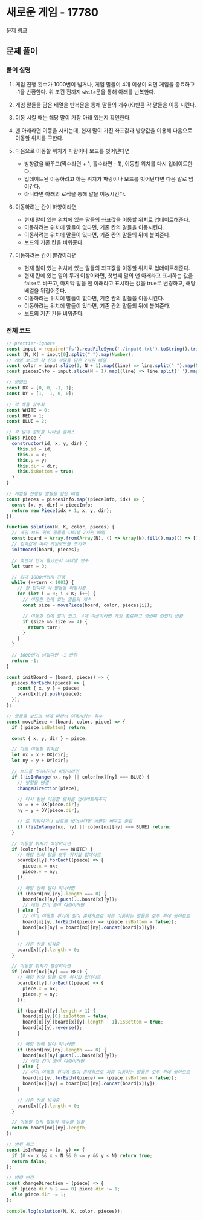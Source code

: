 # 새로운 게임 - 17780

[문제 링크](https://www.acmicpc.net/problem/17780)

## 문제 풀이

### 풀이 설명

1. 게임 진행 횟수가 1000번이 넘거나, 게임 말들이 4개 이상이 되면 게임을 종료하고 -1을 반환한다. 위 조건 전까지 `while`문을 통해 아래를 반복한다.
2. 게임 말들을 담은 배열을 반복문을 통해 말들의 개수(K)만큼 각 말들을 이동 시킨다.
3. 이동 시킬 때는 해당 말이 가장 아래 있는지 확인한다.
4. 맨 아래라면 이동을 시키는데, 현재 말이 가진 좌표값과 방향값을 이용해 다음으로 이동할 위치를 구한다.
5. 다음으로 이동할 위치가 파랑이나 보드를 벗어난다면

   - 방향값을 바꾸고(짝수라면 + 1, 홀수라면 - 1), 이동할 위치를 다시 업데이트한다.
   - 업데이트된 이동하려고 하는 위치가 파랑이나 보드를 벗어난다면 다음 말로 넘어간다.
   - 아니라면 아래의 로직을 통해 말을 이동시킨다.

6. 이동하려는 칸이 하양이라면

   - 현재 말이 있는 위치에 있는 말들의 좌표값을 이동할 위치로 업데이트해준다.
   - 이동하려는 위치에 말들이 없다면, 기존 칸의 말들을 이동시킨다.
   - 이동하려는 위치에 말들이 있다면, 기존 칸의 말들의 뒤에 붙여준다.
   - 보드의 기존 칸을 비워준다.

7. 이동하려는 칸이 빨강이라면
   - 현재 말이 있는 위치에 있는 말들의 좌표값을 이동할 위치로 업데이트해준다.
   - 현재 칸에 있는 말이 두개 이상이라면, 첫번째 말의 맨 아래라고 표시하는 값을 false로 바꾸고, 마지막 말을 맨 아래라고 표시하는 값을 true로 변경하고, 해당 배열을 뒤집어준다.
   - 이동하려는 위치에 말들이 없다면, 기존 칸의 말들을 이동시킨다.
   - 이동하려는 위치에 말들이 있다면, 기존 칸의 말들의 뒤에 붙여준다.
   - 보드의 기존 칸을 비워준다.

### 전체 코드

```js
// prettier-ignore
const input = require('fs').readFileSync('./input6.txt').toString().trim().split('\n');
const [N, K] = input[0].split(" ").map(Number);
// 게임 보드의 각 칸의 색깔을 담은 2차원 배열
const color = input.slice(1, N + 1).map((line) => line.split(" ").map(Number)); // prettier-ignore
const piecesInfo = input.slice(N + 1).map((line) => line.split(' ').map(v => v - 1)); // prettier-ignore

// 방향값
const DX = [0, 0, -1, 1];
const DY = [1, -1, 0, 0];

// 각 색을 상수화
const WHITE = 0;
const RED = 1;
const BLUE = 2;

// 각 말의 정보를 나타낼 클래스
class Piece {
  constructor(id, x, y, dir) {
    this.id = id;
    this.x = x;
    this.y = y;
    this.dir = dir;
    this.isBottom = true;
  }
}

// 게임을 진행할 말들을 담은 배열
const pieces = piecesInfo.map((pieceInfo, idx) => {
  const [x, y, dir] = pieceInfo;
  return new Piece(idx + 1, x, y, dir);
});

function solution(N, K, color, pieces) {
  // 게임 보드 위의 말들을 나타낼 2차원 배열
  const board = Array.from(Array(N), () => Array(N).fill().map(() => [])); // prettier-ignore
  // 입력값에 따라 게임보드를 초기화
  initBoard(board, pieces);

  // 몇번의 턴이 돌았는지 나타낼 변수
  let turn = 0;

  // 최대 1000번까지 진행
  while (++turn < 1001) {
    // 한 턴마다 각 말들을 이동시킴
    for (let i = 0; i < K; i++) {
      // 이동한 칸에 있는 말들의 개수
      const size = movePiece(board, color, pieces[i]);

      // 이동한 칸에 말이 있고, 4개 이상이라면 게임 종료하고 몇번째 턴인지 반환
      if (size && size >= 4) {
        return turn;
      }
    }
  }

  // 1000번이 넘었다면 -1 반환
  return -1;
}

const initBoard = (board, pieces) => {
  pieces.forEach((piece) => {
    const { x, y } = piece;
    board[x][y].push(piece);
  });
};

// 말들을 보드의 색에 따라서 이동시키는 함수
const movePiece = (board, color, piece) => {
  if (!piece.isBottom) return;

  const { x, y, dir } = piece;

  // 다음 이동할 위치값
  let nx = x + DX[dir];
  let ny = y + DY[dir];

  // 보드를 벗어나거나 파랑이라면
  if (!isInRange(nx, ny) || color[nx][ny] === BLUE) {
    // 방향을 변경
    changeDirection(piece);

    // 다시 한번 이동할 위치를 업데이트해주기
    nx = x + DX[piece.dir];
    ny = y + DY[piece.dir];

    // 또 파랑이거나 보드를 벗어난다면 방향만 바꾸고 종료
    if (!isInRange(nx, ny) || color[nx][ny] === BLUE) return;
  }

  // 이동할 위치가 하양이라면
  if (color[nx][ny] === WHITE) {
    // 해당 칸의 말들 모두 위치값 업데이트
    board[x][y].forEach((piece) => {
      piece.x = nx;
      piece.y = ny;
    });

    // 해당 칸에 말이 하나라면
    if (board[nx][ny].length === 0) {
      board[nx][ny].push(...board[x][y]);
      // 해당 칸이 말이 여럿이라면
    } else {
      // 이미 이동할 위치에 말이 존재하므로 지금 이동하는 말들은 모두 위에 쌓이므로
      board[x][y].forEach((piece) => (piece.isBottom = false));
      board[nx][ny] = board[nx][ny].concat(board[x][y]);
    }

    // 기존 칸을 비워줌
    board[x][y].length = 0;
  }

  // 이동할 위치가 빨강이라면
  if (color[nx][ny] === RED) {
    // 해당 칸의 말들 모두 위치값 업데이트
    board[x][y].forEach((piece) => {
      piece.x = nx;
      piece.y = ny;
    });

    if (board[x][y].length > 1) {
      board[x][y][0].isBottom = false;
      board[x][y][board[x][y].length - 1].isBottom = true;
      board[x][y].reverse();
    }

    // 해당 칸에 말이 하나라면
    if (board[nx][ny].length === 0) {
      board[nx][ny].push(...board[x][y]);
      // 해당 칸이 말이 여럿이라면
    } else {
      // 이미 이동할 위치에 말이 존재하므로 지금 이동하는 말들은 모두 위에 쌓이므로
      board[x][y].forEach((piece) => (piece.isBottom = false));
      board[nx][ny] = board[nx][ny].concat(board[x][y]);
    }

    // 기존 칸을 비워줌
    board[x][y].length = 0;
  }

  // 이동한 칸의 말들의 개수를 반환
  return board[nx][ny].length;
};

// 범위 체크
const isInRange = (x, y) => {
  if (0 <= x && x < N && 0 <= y && y < N) return true;
  return false;
};

// 방향 변경
const changeDirection = (piece) => {
  if (piece.dir % 2 === 0) piece.dir += 1;
  else piece.dir -= 1;
};

console.log(solution(N, K, color, pieces));
```
